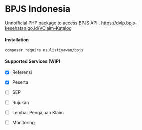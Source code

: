 # BPJS Indonesia
Unnofficial PHP package to access BPJS API .
https://dvlp.bpjs-kesehatan.go.id/VClaim-Katalog

#### Installation

`composer require nsulistiyawan/bpjs`

#### Supported Services (WIP)

- [x] Referensi
- [x] Peserta
- [ ] SEP
- [ ] Rujukan
- [ ] Lembar Pengajuan Klaim
- [ ] Monitoring

